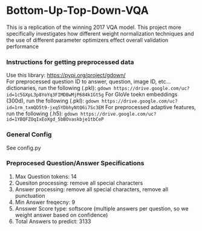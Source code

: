 # Bottom-Up-Top-Down-VQA
This is a replication of the winning 2017 VQA model. This project more specifically investigates how different weight normalization techniques and the use of different parameter optimizers effect overall validation performance 

### Instructions for getting preprocessed data
Use this library: https://pypi.org/project/gdown/<br/>
For preprocessed question ID to answer, question, image ID, etc... dictionaries, run the following (.pkl):
`gdown https://drive.google.com/uc?id=1c5GXpL3p8YoYq3FIMDBwMjP684k1Gt5g`
For GloVe toekn embeddings (300d), run the following (.pkl):
`gdown https://drive.google.com/uc?id=1rm_txmQD5t9-jxq5YDbhyNtQ6i7Sc3EM`
For preprocessed adaptive features, run the following (.h5):
`gdown https://drive.google.com/uc?id=1YBQFZOqIxEoXgd_5bBOvaskbje1tbCeP`
### General Config
See config.py 
### Preprocesed Question/Answer Specifications
1. Max Question tokens: 14 
2. Quesiton processing: remove all special characters
3. Answer processing: remove all special characters, remove all punctuation
4. Min Answer freqecny: 9
6. Ansswer Score type: softscore (multiple answers per question, so we weight answer based on confidence)
5. Total Answers to predict: 3133









